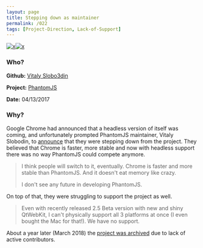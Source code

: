 ```yaml
---
layout: page
title: Stepping down as maintainer
permalink: /022
tags: [Project-Direction, Lack-of-Support]
---
```


[![x](https://img.shields.io/badge/-Project%20Direction-brightgreen)](/codebook.html#project-direction)[![x](https://img.shields.io/badge/-Lack%20of%20Support-e2062c)](/codebook.html#lack-of-support)

### Who?

**Github:** [Vitaly Slobo3din](https://github.com/vitallium)

**Project:** [PhantomJS](https://github.com/ariya/phantomjs)

**Date:** 04/13/2017

### Why?

Google Chrome had announced that a headless version of itself was coming, and unfortunately prompted PhantomJS maintainer, Vitaly Slobodin, to [announce](https://groups.google.com/g/phantomjs/c/9aI5d-LDuNE) that they were stepping down from the project. They believed that Chrome is faster, more stable and now with headless support there was no way PhantomJS could compete anymore. 

> I think people will switch to it, eventually. Chrome is faster and  more stable than PhantomJS. And it doesn't eat memory like crazy.
>
> I don't see any future in developing PhantomJS.

On top of that, they were struggling to support the project as well.

> Even with recently released 2.5 Beta version with new and shiny  QtWebKit, I can't physically support all 3 platforms at once (I even  bought the Mac for that!). We have no support.

About a year later (March 2018) the [project was archived](https://github.com/ariya/phantomjs/issues/15344) due to lack of active contributors. 